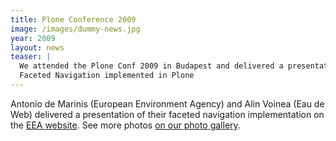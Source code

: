 ```yaml
---
title: Plone Conference 2009
image: /images/dummy-news.jpg
year: 2009
layout: news
teaser: |
  We attended the Plone Conf 2009 in Budapest and delivered a presentation on
  Faceted Navigation implemented in Plone
---
```


Antonio de Marinis (European Environment Agency) and Alin Voinea (Eau de Web)
delivered a presentation of their faceted navigation implementation on the [EEA website][eea].
See more photos [on our photo gallery][photos].

<object height="405" width="500"><param name="movie" value="http://www.youtube.com/v/pxDr9H-sUNI&amp;hl=en&amp;fs=1&amp;rel=0&amp;color1=0x234900&amp;color2=0x4e9e00&amp;border=1" />
<param name="allowFullScreen" value="true" />
<param name="allowscriptaccess" value="always" />
<embed src="http://www.youtube.com/v/pxDr9H-sUNI&amp;hl=en&amp;fs=1&amp;rel=0&amp;color1=0x234900&amp;color2=0x4e9e00&amp;border=1" type="application/x-shockwave-flash" allowscriptaccess="always" allowfullscreen="true" height="405" width="500" /></object></div>



[eea]: http://www.eea.europa.eu/
[photos]: http://forum.eaudeweb.ro/photos/plone-conference-2009-budapest-hungary